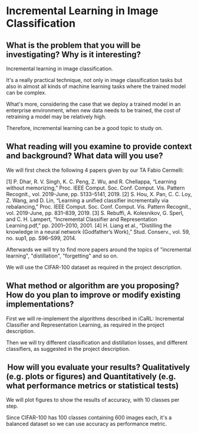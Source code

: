# Incremental Learning in Image Classification



## What is the problem that you will be investigating? Why is it interesting?

Incremental learning in image classification.

It's a really practical technique, not only in image classification tasks but also in almost all kinds of machine learning tasks where the trained model can be complex. 

What's more, considering the case that we deploy a trained model in an enterprise environment, when new data needs to be trained, the cost of retraining a model may be relatively high. 

Therefore, incremental learning can be a good topic to study on.



## What reading will you examine to provide context and background? What data will you use? 

We will first check the following 4 papers given by our TA Fabio Cermelli:

[1] P. Dhar, R. V. Singh, K. C. Peng, Z. Wu, and R. Chellappa, “Learning without memorizing,” Proc. IEEE Comput. Soc. Conf. Comput. Vis. Pattern Recognit., vol. 2019-June, pp. 5133–5141, 2019.
[2] S. Hou, X. Pan, C. C. Loy, Z. Wang, and D. Lin, “Learning a unified classifier incrementally via rebalancing,” Proc. IEEE Comput. Soc. Conf. Comput. Vis. Pattern Recognit., vol. 2019-June, pp. 831–839, 2019.
[3] S. Rebuffi, A. Kolesnikov, G. Sperl, and C. H. Lampert, “Incremental Classifier and Representation Learning.pdf,” pp. 2001–2010, 2001.
[4] H. Liang et al., “Distilling the knowledge in a neural network (Godfather’s Work),” Stud. Conserv., vol. 59, no. sup1, pp. S96–S99, 2014.

Afterwards we will try to find more papers around the topics of "incremental learning", "distillation", "forgetting" and so on. 

We will use the CIFAR-100 dataset as required in the project description.



## What method or algorithm are you proposing? How do you plan to improve or modify existing implementations?

First we will re-implement the algorithms described in iCaRL: Incremental Classifier and Representation Learning, as required in the project description. 

Then we will try different classification and distillation losses, and different classifiers, as suggested in the project description.



##  How will you evaluate your results? Qualitatively (e.g. plots or figures) and Quantitatively (e.g. what performance metrics or statistical tests)

We will plot figures to show the results of accuracy, with 10 classes per step.

Since CIFAR-100 has 100 classes containing 600 images each, it's a balanced dataset so we can use accuracy as performance metric. 



